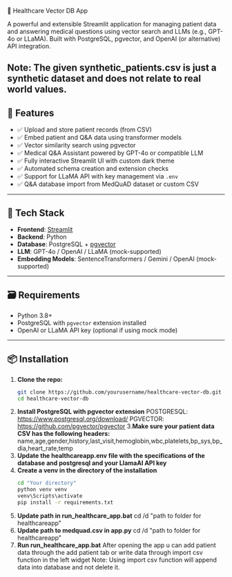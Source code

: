 🏥 Healthcare Vector DB App

A powerful and extensible Streamlit application for managing patient data and answering medical questions using vector search and LLMs (e.g., GPT-4o or LLaMA). Built with PostgreSQL, pgvector, and OpenAI (or alternative) API integration.

Note: The given synthetic_patients.csv is just a synthetic dataset and does not relate to real world values.
---

## 🚀 Features

- ✅ Upload and store patient records (from CSV)
- ✅ Embed patient and Q&A data using transformer models
- ✅ Vector similarity search using pgvector
- ✅ Medical Q&A Assistant powered by GPT-4o or compatible LLM
- ✅ Fully interactive Streamlit UI with custom dark theme
- ✅ Automated schema creation and extension checks
- ✅ Support for LLaMA API with key management via `.env`
- ✅ Q&A database import from MedQuAD dataset or custom CSV

---

## 🧱 Tech Stack

- **Frontend**: [Streamlit](https://streamlit.io/)
- **Backend**: Python
- **Database**: PostgreSQL + [pgvector](https://github.com/pgvector/pgvector)
- **LLM**: GPT-4o / OpenAI / LLaMA (mock-supported)
- **Embedding Models**: SentenceTransformers / Gemini / OpenAI (mock-supported)

---

## 🗃️ Requirements

- Python 3.8+
- PostgreSQL with `pgvector` extension installed
- OpenAI or LLaMA API key (optional if using mock mode)

---

## 📦 Installation

1. **Clone the repo:**
   ```bash
   git clone https://github.com/yourusername/healthcare-vector-db.git
   cd healthcare-vector-db
2. **Install PostgreSQL with pgvector extension**
   POSTGRESQL:
   https://www.postgresql.org/download/
   PGVECTOR:
   https://github.com/pgvector/pgvector
3.**Make sure your patient data CSV has the following headers:**
   name,age,gender,history,last_visit,hemoglobin,wbc,platelets,bp_sys,bp_dia,heart_rate,temp
4. **Update the healthcareapp.env file with the specifications of the database and postgresql and your LlamaAI API key**
5. **Create a venv in the directory of the installation**
   ```bash
   cd "Your directory"
   python venv venv
   venv\Scripts\activate
   pip install -r requirements.txt
6. **Update path in run_healthcare_app.bat**
   cd /d "path to folder for healthcareapp"
7. **Update path to medquad.csv in app.py**
   cd /d "path to folder for healthcareapp"
8. **Run run_healthcare_app.bat**
After opening the app u can add patient data through the add patient tab or write data through import csv function in the left widget
Note: Using import csv function will append data into database and not delete it.

